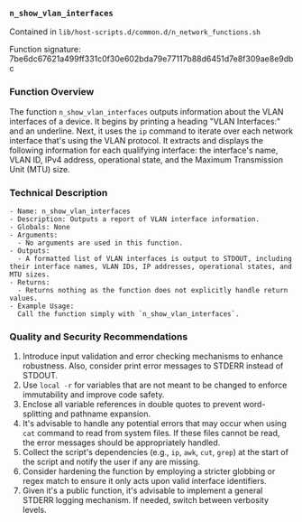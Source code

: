 ### `n_show_vlan_interfaces`

Contained in `lib/host-scripts.d/common.d/n_network_functions.sh`

Function signature: 7be6dc67621a499ff331c0f30e602bda79e77117b88d6451d7e8f309ae8e9dbc

### Function Overview

The function `n_show_vlan_interfaces` outputs information about the VLAN interfaces of a device. It begins by printing a heading "VLAN Interfaces:" and an underline. Next, it uses the `ip` command to iterate over each network interface that's using the VLAN protocol. It extracts and displays the following information for each qualifying interface: the interface's name, VLAN ID, IPv4 address, operational state, and the Maximum Transmission Unit (MTU) size.

### Technical Description

```no-highlight
- Name: n_show_vlan_interfaces
- Description: Outputs a report of VLAN interface information.
- Globals: None
- Arguments:
  - No arguments are used in this function.
- Outputs:
  - A formatted list of VLAN interfaces is output to STDOUT, including their interface names, VLAN IDs, IP addresses, operational states, and MTU sizes.
- Returns:
  - Returns nothing as the function does not explicitly handle return values.
- Example Usage:
  Call the function simply with `n_show_vlan_interfaces`.
```

### Quality and Security Recommendations

1. Introduce input validation and error checking mechanisms to enhance robustness. Also, consider print error messages to STDERR instead of STDOUT.
2. Use `local -r` for variables that are not meant to be changed to enforce immutability and improve code safety.
3. Enclose all variable references in double quotes to prevent word-splitting and pathname expansion.
4. It's advisable to handle any potential errors that may occur when using `cat` command to read from system files. If these files cannot be read, the error messages should be appropriately handled.
5. Collect the script's dependencies (e.g., `ip`, `awk`, `cut`, `grep`) at the start of the script and notify the user if any are missing.
6. Consider hardening the function by employing a stricter globbing or regex match to ensure it only acts upon valid interface identifiers.
7. Given it's a public function, it's advisable to implement a general STDERR logging mechanism. If needed, switch between verbosity levels.


